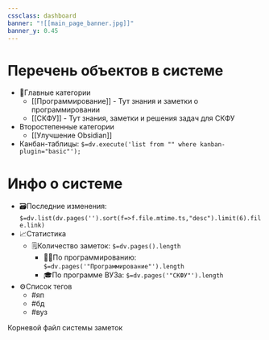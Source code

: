 ```yaml
---
cssclass: dashboard
banner: "![[main_page_banner.jpg]]"
banner_y: 0.45
---
```

# Перечень объектов в системе
- 📝Главные категории
    - [[Программирование]] - Тут знания и заметки о программировании
    - [[СКФУ]] - Тут знания, заметки и решения задач для СКФУ
- Второстепенные категории
    - [[Улучшение Obsidian]]
- Канбан-таблицы: `$=dv.execute('list from "" where kanban-plugin="basic"');`
# Инфо о системе
- 🗃️Последние изменения: `$=dv.list(dv.pages('').sort(f=>f.file.mtime.ts,"desc").limit(6).file.link)`
- 📈Статистика
    - 🗒️Количество заметок: `$=dv.pages().length`
        - 🧑‍💻По программированию: `$=dv.pages('"Программирование"').length`
        - 🎓По программе ВУЗа: `$=dv.pages('"СКФУ"').length`
- ⚙️Список тегов
    - #яп 
    - #бд 
    - #вуз


<div class='title'><p>Корневой файл системы заметок</p></div>